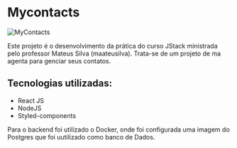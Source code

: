 # Mycontacts
![MyContacts](https://github.com/Nardogomes/mycontacts/assets/11005123/ef3fa6ad-70a5-4d1e-b92a-959c15cd4ae6)

<p>
  Este projeto é o desenvolvimento da prática do curso JStack ministrada pelo professor Mateus Silva (maateusilva).
  Trata-se de um projeto de ma agenta para genciar seus contatos.
</p>

## Tecnologias utilizadas:
-  React JS
-  NodeJS
-  Styled-components

<p>Para o backend foi utilizado o Docker, onde foi configurada uma imagem do Postgres que foi uutilizado como banco de Dados.</p>
